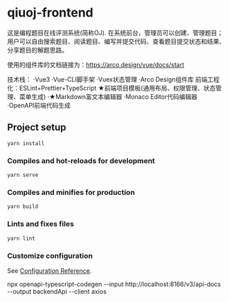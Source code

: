 # qiuoj-frontend

这是编程题目在线评测系统(简称OJ).
在系统前台，管理员可以创建、管理题目；用户可以自由搜索题目、阅读题目、编写并提交代码、查看题目提交状态和结果、分享题目的解题思路。


使用的组件库的文档链接为：https://arco.design/vue/docs/start

技术栈：
·Vue3
·Vue-CLI脚手架
·Vuex状态管理
·Arco Design组件库
前端工程化：ESLint+Prettier+TypeScript
★前端项目模板(通用布局、权限管理、状态管理、菜单生成)
·★Markdown富文本编辑器
·Monaco Editor代码编辑器
·OpenAPI前端代码生成

## Project setup
```
yarn install
```

### Compiles and hot-reloads for development
```
yarn serve
```

### Compiles and minifies for production
```
yarn build
```

### Lints and fixes files
```
yarn lint
```

### Customize configuration
See [Configuration Reference](https://cli.vuejs.org/config/).

npx openapi-typescript-codegen --input http://localhost:8166/v3/api-docs --output backendApi --client axios
